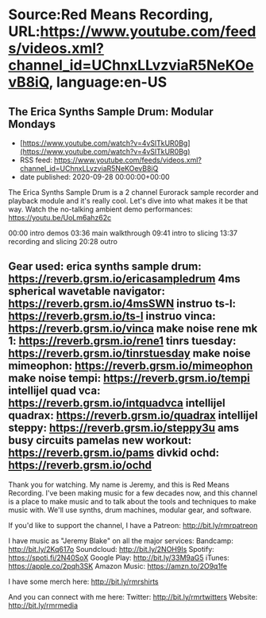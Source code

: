 # Source:Red Means Recording, URL:https://www.youtube.com/feeds/videos.xml?channel_id=UChnxLLvzviaR5NeKOevB8iQ, language:en-US

## The Erica Synths Sample Drum: Modular Mondays
 - [https://www.youtube.com/watch?v=4vSlTkUR0Bg](https://www.youtube.com/watch?v=4vSlTkUR0Bg)
 - RSS feed: https://www.youtube.com/feeds/videos.xml?channel_id=UChnxLLvzviaR5NeKOevB8iQ
 - date published: 2020-09-28 00:00:00+00:00

The Erica Synths Sample Drum is a 2 channel Eurorack sample recorder and playback module and it's really cool. Let's dive into what makes it be that way. Watch the no-talking ambient demo performances: https://youtu.be/UoLm6ahz62c

00:00 intro demos
03:36 main walkthrough
09:41 intro to slicing
13:37 recording and slicing
20:28 outro

Gear used: 
erica synths sample drum: https://reverb.grsm.io/ericasampledrum
4ms spherical wavetable navigator: https://reverb.grsm.io/4msSWN
instruo ts-l: https://reverb.grsm.io/ts-l
instruo vinca: https://reverb.grsm.io/vinca
make noise rene mk 1: https://reverb.grsm.io/rene1
tinrs tuesday: https://reverb.grsm.io/tinrstuesday
make noise mimeophon: https://reverb.grsm.io/mimeophon
make noise tempi: https://reverb.grsm.io/tempi
intellijel quad vca: https://reverb.grsm.io/intquadvca
intellijel quadrax: https://reverb.grsm.io/quadrax
intellijel steppy: https://reverb.grsm.io/steppy3u
ams busy circuits pamelas new workout: https://reverb.grsm.io/pams
divkid ochd: https://reverb.grsm.io/ochd
------------------------------------
Thank you for watching. My name is Jeremy, and this is Red Means Recording. I've been making music for a few decades now, and this channel is a place to make music and to talk about the tools and techniques to make music with. We'll use synths, drum machines, modular gear, and software. 

If you'd like to support the channel, I have a Patreon:  http://bit.ly/rmrpatreon

I have music as "Jeremy Blake" on all the major services: 
Bandcamp: http://bit.ly/2Kq617o
Soundcloud: http://bit.ly/2NOH9Is
Spotify: https://spoti.fi/2N40SoX
Google Play: http://bit.ly/33M9aG5
iTunes: https://apple.co/2pqh3SK
Amazon Music: https://amzn.to/2O9q1fe

I have some merch here: http://bit.ly/rmrshirts

And you can connect with me here: 
Twitter: http://bit.ly/rmrtwitters
Website: http://bit.ly/rmrmedia

